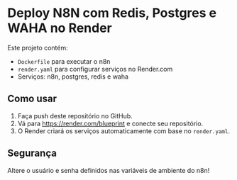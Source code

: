 # Deploy N8N com Redis, Postgres e WAHA no Render

Este projeto contém:
- `Dockerfile` para executar o n8n
- `render.yaml` para configurar serviços no Render.com
- Serviços: n8n, postgres, redis e waha

## Como usar

1. Faça push deste repositório no GitHub.
2. Vá para https://render.com/blueprint e conecte seu repositório.
3. O Render criará os serviços automaticamente com base no `render.yaml`.

## Segurança

Altere o usuário e senha definidos nas variáveis de ambiente do n8n!
